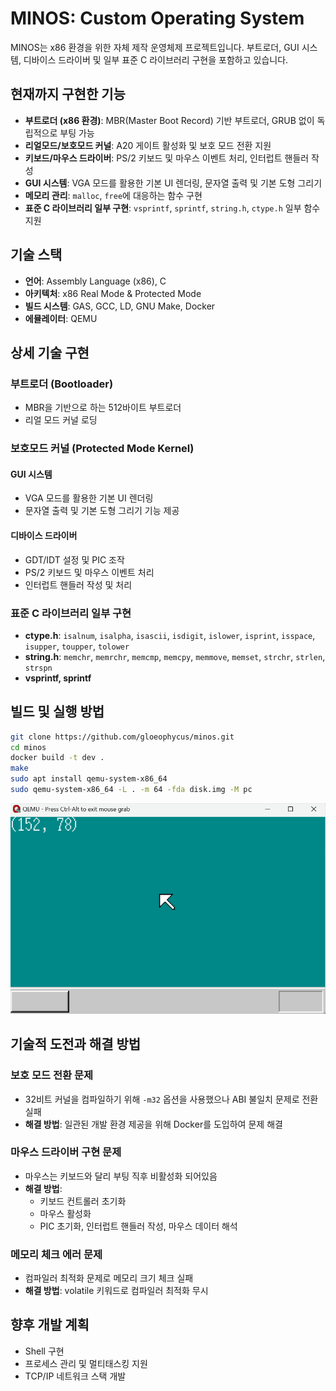 # MINOS: Custom Operating System

MINOS는 x86 환경을 위한 자체 제작 운영체제 프로젝트입니다. 부트로더, GUI 시스템, 디바이스 드라이버 및 일부 표준 C 라이브러리 구현을 포함하고 있습니다.

## 현재까지 구현한 기능
- **부트로더 (x86 환경)**: MBR(Master Boot Record) 기반 부트로더, GRUB 없이 독립적으로 부팅 가능
- **리얼모드/보호모드 커널**: A20 게이트 활성화 및 보호 모드 전환 지원
- **키보드/마우스 드라이버**: PS/2 키보드 및 마우스 이벤트 처리, 인터럽트 핸들러 작성
- **GUI 시스템**: VGA 모드를 활용한 기본 UI 렌더링, 문자열 출력 및 기본 도형 그리기
- **메모리 관리**: `malloc`, `free`에 대응하는 함수 구현
- **표준 C 라이브러리 일부 구현**: `vsprintf`, `sprintf`, `string.h`, `ctype.h` 일부 함수 지원

## 기술 스택
- **언어**: Assembly Language (x86), C
- **아키텍처**: x86 Real Mode & Protected Mode
- **빌드 시스템**: GAS, GCC, LD, GNU Make, Docker
- **에뮬레이터**: QEMU

## 상세 기술 구현
### 부트로더 (Bootloader)
- MBR을 기반으로 하는 512바이트 부트로더
- 리얼 모드 커널 로딩

### 보호모드 커널 (Protected Mode Kernel)
#### GUI 시스템
- VGA 모드를 활용한 기본 UI 렌더링
- 문자열 출력 및 기본 도형 그리기 기능 제공

#### 디바이스 드라이버
- GDT/IDT 설정 및 PIC 조작
- PS/2 키보드 및 마우스 이벤트 처리
- 인터럽트 핸들러 작성 및 처리

### 표준 C 라이브러리 일부 구현
- **ctype.h**: `isalnum`, `isalpha`, `isascii`, `isdigit`, `islower`, `isprint`, `isspace`, `isupper`, `toupper`, `tolower`
- **string.h**: `memchr`, `memrchr`, `memcmp`, `memcpy`, `memmove`, `memset`, `strchr`, `strlen`, `strspn`
- **vsprintf, sprintf**

## 빌드 및 실행 방법
```sh
git clone https://github.com/gloeophycus/minos.git
cd minos
docker build -t dev .
make
sudo apt install qemu-system-x86_64
sudo qemu-system-x86_64 -L . -m 64 -fda disk.img -M pc
```

![Demo Animation](demo.gif)

## 기술적 도전과 해결 방법
### 보호 모드 전환 문제
- 32비트 커널을 컴파일하기 위해 `-m32` 옵션을 사용했으나 ABI 불일치 문제로 전환 실패
- **해결 방법**: 일관된 개발 환경 제공을 위해 Docker를 도입하여 문제 해결

### 마우스 드라이버 구현 문제
- 마우스는 키보드와 달리 부팅 직후 비활성화 되어있음
- **해결 방법**:
  - 키보드 컨트롤러 초기화
  - 마우스 활성화
  - PIC 초기화, 인터럽트 핸들러 작성, 마우스 데이터 해석

### 메모리 체크 에러 문제
- 컴파일러 최적화 문제로 메모리 크기 체크 실패
- **해결 방법**: volatile 키워드로 컴파일러 최적화 무시

## 향후 개발 계획
- Shell 구현
- 프로세스 관리 및 멀티태스킹 지원
- TCP/IP 네트워크 스택 개발
